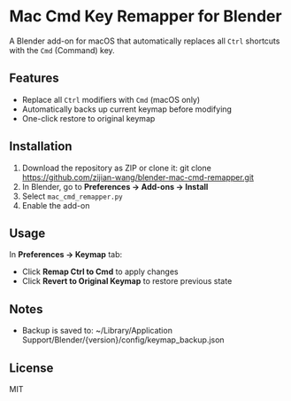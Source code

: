 # Mac Cmd Key Remapper for Blender

A Blender add-on for macOS that automatically replaces all `Ctrl` shortcuts with the `Cmd` (Command) key.

## Features

- Replace all `Ctrl` modifiers with `Cmd` (macOS only)
- Automatically backs up current keymap before modifying
- One-click restore to original keymap

## Installation

1. Download the repository as ZIP or clone it:
   git clone https://github.com/zijian-wang/blender-mac-cmd-remapper.git
2. In Blender, go to **Preferences → Add-ons → Install**
3. Select `mac_cmd_remapper.py`
4. Enable the add-on

## Usage

In **Preferences → Keymap** tab:

- Click **Remap Ctrl to Cmd** to apply changes
- Click **Revert to Original Keymap** to restore previous state

## Notes

- Backup is saved to:
  ~/Library/Application Support/Blender/{version}/config/keymap_backup.json

## License

MIT
